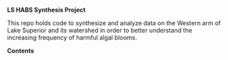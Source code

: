 **LS HABS Synthesis Project**

This repo holds code to synthesize and analyze data on the Western arm of Lake Superior and its watershed in order to better understand the increasing frequency of harmful algal blooms.

**Contents**

